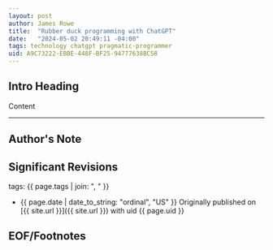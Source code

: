 ```yaml
---
layout: post
author: James Rowe
title:  "Rubber duck programming with ChatGPT"
date:   "2024-05-02 20:49:11 -04:00"
tags: technology chatgpt pragmatic-programmer
uid: A9C73222-EBBE-448F-BF25-94777638BC58
---
```


## Intro Heading

Content

---

## Author's Note



## Significant Revisions

tags: {{ page.tags | join: ", " }} <!-- todo move this somewhere -->

- {{ page.date | date_to_string: "ordinal", "US" }} Originally published on [{{ site.url }}]({{ site.url }}) with uid {{ page.uid }}

## EOF/Footnotes
